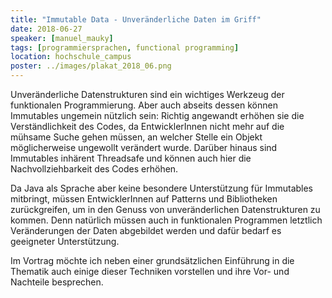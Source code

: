 ```yaml
---
title: "Immutable Data - Unveränderliche Daten im Griff"
date: 2018-06-27
speaker: [manuel_mauky]
tags: [programmiersprachen, functional programming]
location: hochschule_campus
poster: ../images/plakat_2018_06.png
---
```


Unveränderliche Datenstrukturen sind ein wichtiges Werkzeug der funktionalen Programmierung.
Aber auch abseits dessen können Immutables ungemein nützlich sein: Richtig angewandt erhöhen sie die Verständlichkeit des Codes,
da EntwicklerInnen nicht mehr auf die mühsame Suche gehen müssen,
an welcher Stelle ein Objekt möglicherweise ungewollt verändert wurde.
Darüber hinaus sind Immutables inhärent Threadsafe und können auch hier die Nachvollziehbarkeit des Codes erhöhen.

Da Java als Sprache aber keine besondere Unterstützung für Immutables mitbringt,
müssen EntwicklerInnen auf Patterns und Bibliotheken zurückgreifen, um in den Genuss von unveränderlichen Datenstrukturen zu kommen.
Denn natürlich müssen auch in funktionalen Programmen letztlich Veränderungen der Daten abgebildet werden und dafür bedarf es geeigneter Unterstützung.

Im Vortrag möchte ich neben einer grundsätzlichen Einführung in die Thematik auch einige dieser Techniken vorstellen und ihre Vor- und Nachteile besprechen.